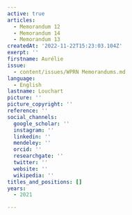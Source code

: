 ```yaml
---
active: true
articles:
  - Memorandum 12
  - Memorandum 14
  - Memorandum 13
createdAt: '2022-11-22T15:23:03.104Z'
exerpt: ''
firstname: Aurélie
issue:
  - content/issues/WPRN Memorandums.md
language:
  - English
lastname: Louchart
picture: ''
picture_copyright: ''
reference: ''
social_channels:
  google_scholar: ''
  instagram: ''
  linkedin: ''
  mendeley: ''
  orcid: ''
  researchgate: ''
  twitter: ''
  website: ''
  wikipedia: ''
titles_and_positions: []
years:
  - 2021

---
```

